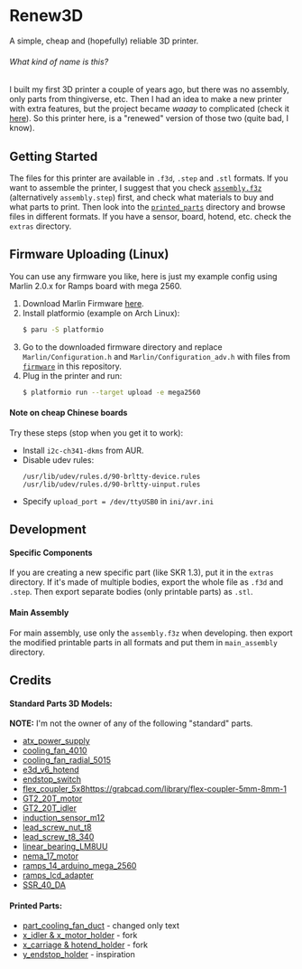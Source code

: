 # Renew3D
A simple, cheap and (hopefully) reliable 3D printer.

###### What kind of name is this?
I built my first 3D printer a couple of years ago, but there was no assembly,
only parts from thingiverse, etc. Then I had an idea to make a new printer with
extra features, but the project became *waaay* to complicated (check it
[here](https://github.com/kndndrj/complicator-3000)). So this printer here, is
a "renewed" version of those two (quite bad, I know).

## Getting Started
The files for this printer are available in `.f3d`, `.step` and `.stl` formats.
If you want to assemble the printer, I suggest that you check
[`assembly.f3z`](cad/assembly.f3z) (alternatively `assembly.step`) first, and
check what materials to buy and what parts to print. Then look into the
[`printed_parts`](cad/printed_parts) directory and browse files in different
formats. If you have a sensor, board, hotend, etc. check the `extras`
directory.

## Firmware Uploading (Linux)
You can use any firmware you like, here is just my example config using Marlin
2.0.x for Ramps board with mega 2560.

1. Download Marlin Firmware [here](https://github.com/MarlinFirmware/Marlin).
2. Install platformio (example on Arch Linux):
	```sh
	$ paru -S platformio
	```
3. Go to the downloaded firmware directory and replace `Marlin/Configuration.h`
   and `Marlin/Configuration_adv.h` with files from [`firmware`](firmware) in
   this repository.
4. Plug in the printer and run:
	```sh
	$ platformio run --target upload -e mega2560
	```

#### Note on cheap Chinese boards
Try these steps (stop when you get it to work):
- Install `i2c-ch341-dkms` from AUR.
- Disable udev rules:
	```
	/usr/lib/udev/rules.d/90-brltty-device.rules
	/usr/lib/udev/rules.d/90-brltty-uinput.rules
	```
- Specify `upload_port = /dev/ttyUSB0` in `ini/avr.ini`

## Development

#### Specific Components
If you are creating a new specific part (like SKR 1.3), put it in the `extras`
directory. If it's made of multiple bodies, export the whole file as `.f3d` and
`.step`. Then export separate bodies (only printable parts) as `.stl`.

#### Main Assembly
For main assembly, use only the `assembly.f3z` when developing. then export the
modified printable parts in all formats and put them in `main_assembly`
directory.

####

## Credits

#### Standard Parts 3D Models:

**NOTE:** I'm not the owner of any of the following "standard" parts.

- [atx_power_supply](https://grabcad.com/library/atx-power-supply-1)
- [cooling_fan_4010](https://grabcad.com/library/40mm-dc-fan-1)
- [cooling_fan_radial_5015](https://grabcad.com/library/radial-cooling-5015-fan-50mm-dc12v-1/details?folder_id=2074285)
- [e3d_v6_hotend](https://grabcad.com/library/e3d-v6-hotend-1-75mm-bowden-1)
- [endstop_switch](https://grabcad.com/library/mechanical-endstop-module-1)
- [flex_coupler_5x8]()https://grabcad.com/library/flex-coupler-5mm-8mm-1
- [GT2_20T_motor](https://grabcad.com/library/timing-pulley-gt2-20-teeth-5mm-bore-2/details?folder_id=2369004)
- [GT2_20T_idler](https://grabcad.com/library/tension-pulley-gt2-20t-b5-1)
- [induction_sensor_m12](https://grabcad.com/library/lj12a3-4-z_bx-inductive-sensor-m12-1)
- [lead_screw_nut_t8](https://grabcad.com/library/tr8x8-4-8mm-4-start-lead-screw-nut-1)
- [lead_screw_t8_340](https://grabcad.com/library/tr8x8-4-8mm-4-start-lead-screw-1)
- [linear_bearing_LM8UU](https://grabcad.com/library/lm8uu-11)
- [nema_17_motor](https://grabcad.com/library/step-motor-nema-17-1)
- [ramps_14_arduino_mega_2560](https://grabcad.com/library/arduino-mega-ramps-1-4-1)
- [ramps_lcd_adapter](https://grabcad.com/library/smart-adapter-conector-lcd-ramps-1-4-1)
- [SSR_40_DA](https://grabcad.com/library/ssr-40-da-1)

#### Printed Parts:

- [part_cooling_fan_duct](https://www.thingiverse.com/thing:3063554) - changed only text
- [x_idler & x_motor_holder](https://www.thingiverse.com/thing:1103976) - fork
- [x_carriage & hotend_holder](https://www.thingiverse.com/thing:2023947) - fork
- [y_endstop_holder](https://www.thingiverse.com/thing:919432/files) - inspiration
